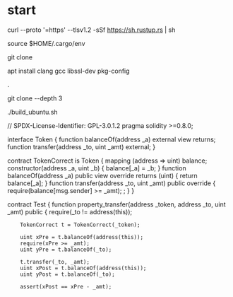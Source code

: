 # start
curl --proto '=https' --tlsv1.2 -sSf https://sh.rustup.rs | sh

source $HOME/.cargo/env

git clone 

apt install clang gcc libssl-dev pkg-config

.

git clone --depth 3

./build_ubuntu.sh

// SPDX-License-Identifier: GPL-3.0.1.2
pragma solidity >=0.8.0;

interface Token {
    function balanceOf(address _a) external view returns;
    function transfer(address _to, uint _amt) external;
}

contract TokenCorrect is Token {
    mapping (address => uint) balance;
    constructor(address _a, uint _b) {
        balance[_a] = _b;
    }
    function balanceOf(address _a) public view override returns (uint) {
        return balance[_a];
    }
    function transfer(address _to, uint _amt) public override {
        require(balance[msg.sender] >= _amt);
    ;
    }
}

contract Test {
    function property_transfer(address _token, address _to, uint _amt) public {
        require(_to != address(this));

        TokenCorrect t = TokenCorrect(_token);

        uint xPre = t.balanceOf(address(this));
        require(xPre >= _amt);
        uint yPre = t.balanceOf(_to);

        t.transfer(_to, _amt);
        uint xPost = t.balanceOf(address(this));
        uint yPost = t.balanceOf(_to);

        assert(xPost == xPre - _amt);


